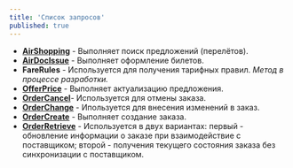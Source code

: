 ```yaml
---
title: 'Список запросов'
published: true
---
```


-   [**AirShopping**](/ndc/request-list/airshopping) - Выполняет поиск предложений (перелётов).
-   [**AirDocIssue**](/ndc/request-list/airdocissue)  - Выполняет оформление билетов.
-   **FareRules** - Используется для получения тарифных правил. _Метод в процессе разработки._
-   [**OfferPrice**](/ndc/request-list/offerprice) - Выполняет актуализацию предложения.
-   [**OrderCancel**](/ndc/request-list/ordercancel)- Используется для отмены заказа. 
-   [**OrderChange**](/ndc/request-list/orderchange) - Ипользуется для внесения изменений в заказ.
-   [**OrderCreate**](/ndc/request-list/ordercreate) - Выполняет создание заказа.
-   [**OrderRetrieve**](/ndc/request-list/orderretrieve) - Используется в двух вариантах: первый - обновление информации о заказе при взаимодействие с поставщиком; второй - получения текущего состояния заказа без синхронизации с поставщиком.